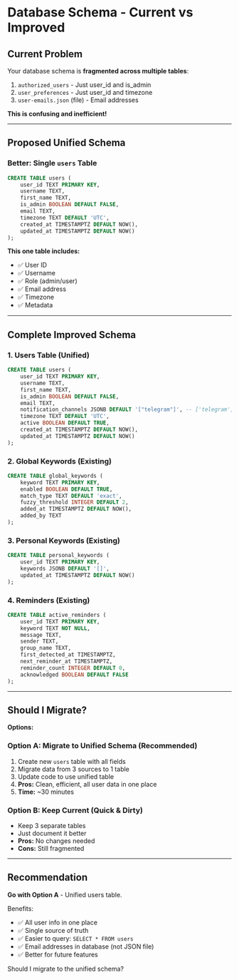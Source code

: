 # Database Schema - Current vs Improved

## Current Problem

Your database schema is **fragmented across multiple tables**:

1. `authorized_users` - Just user_id and is_admin
2. `user_preferences` - Just user_id and timezone
3. `user-emails.json` (file) - Email addresses

**This is confusing and inefficient!** 

---

## Proposed Unified Schema

### Better: Single `users` Table

```sql
CREATE TABLE users (
    user_id TEXT PRIMARY KEY,
    username TEXT,
    first_name TEXT,
    is_admin BOOLEAN DEFAULT FALSE,
    email TEXT,
    timezone TEXT DEFAULT 'UTC',
    created_at TIMESTAMPTZ DEFAULT NOW(),
    updated_at TIMESTAMPTZ DEFAULT NOW()
);
```

**This one table includes:**
- ✅ User ID
- ✅ Username
- ✅ Role (admin/user)
- ✅ Email address
- ✅ Timezone
- ✅ Metadata

---

## Complete Improved Schema

### 1. Users Table (Unified)
```sql
CREATE TABLE users (
    user_id TEXT PRIMARY KEY,
    username TEXT,
    first_name TEXT,
    is_admin BOOLEAN DEFAULT FALSE,
    email TEXT,
    notification_channels JSONB DEFAULT '["telegram"]', -- ['telegram', 'email']
    timezone TEXT DEFAULT 'UTC',
    active BOOLEAN DEFAULT TRUE,
    created_at TIMESTAMPTZ DEFAULT NOW(),
    updated_at TIMESTAMPTZ DEFAULT NOW()
);
```

### 2. Global Keywords (Existing)
```sql
CREATE TABLE global_keywords (
    keyword TEXT PRIMARY KEY,
    enabled BOOLEAN DEFAULT TRUE,
    match_type TEXT DEFAULT 'exact',
    fuzzy_threshold INTEGER DEFAULT 2,
    added_at TIMESTAMPTZ DEFAULT NOW(),
    added_by TEXT
);
```

### 3. Personal Keywords (Existing)
```sql
CREATE TABLE personal_keywords (
    user_id TEXT PRIMARY KEY,
    keywords JSONB DEFAULT '[]',
    updated_at TIMESTAMPTZ DEFAULT NOW()
);
```

### 4. Reminders (Existing)
```sql
CREATE TABLE active_reminders (
    user_id TEXT PRIMARY KEY,
    keyword TEXT NOT NULL,
    message TEXT,
    sender TEXT,
    group_name TEXT,
    first_detected_at TIMESTAMPTZ,
    next_reminder_at TIMESTAMPTZ,
    reminder_count INTEGER DEFAULT 0,
    acknowledged BOOLEAN DEFAULT FALSE
);
```

---

## Should I Migrate?

**Options:**

### Option A: Migrate to Unified Schema (Recommended)
1. Create new `users` table with all fields
2. Migrate data from 3 sources to 1 table
3. Update code to use unified table
4. **Pros:** Clean, efficient, all user data in one place
5. **Time:** ~30 minutes

### Option B: Keep Current (Quick & Dirty)
- Keep 3 separate tables
- Just document it better
- **Pros:** No changes needed
- **Cons:** Still fragmented

---

## Recommendation

**Go with Option A** - Unified users table.

Benefits:
- ✅ All user info in one place
- ✅ Single source of truth
- ✅ Easier to query: `SELECT * FROM users`
- ✅ Email addresses in database (not JSON file)
- ✅ Better for future features

Should I migrate to the unified schema?

